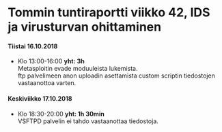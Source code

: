 # Tommin tuntiraportti viikko 42, IDS ja virusturvan ohittaminen

#### Tiistai 16.10.2018
* Klo 13:00-16:00 **yht: 3h**  
Metasploitin evade moduuleista lukemista.  
ftp palvelimeen anon uploadin asettamista custom scriptin tiedostojen vastaanottoa varten.  

#### Keskiviikko 17.10.2018
* Klo 18:30-20:00 **yht: 1h 30min**  
VSFTPD palvelin ei tahdo vastaanottaa tiedostoja.
